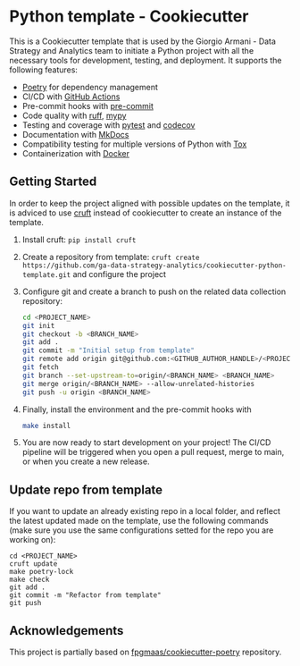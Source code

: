 # Python template - Cookiecutter

This is a Cookiecutter template that is used by the Giorgio Armani - Data Strategy and Analytics team to initiate a Python project with all the necessary tools for development, testing, and deployment. It supports the following features:

- [Poetry](https://python-poetry.org/) for dependency management
- CI/CD with [GitHub Actions](https://github.com/features/actions)
- Pre-commit hooks with [pre-commit](https://pre-commit.com/)
- Code quality with [ruff](https://github.com/charliermarsh/ruff), [mypy](https://mypy.readthedocs.io/en/stable/)
- Testing and coverage with [pytest](https://docs.pytest.org/en/7.1.x/) and [codecov](https://about.codecov.io/)
- Documentation with [MkDocs](https://www.mkdocs.org/)
- Compatibility testing for multiple versions of Python with [Tox](https://tox.wiki/en/latest/)
- Containerization with [Docker](https://www.docker.com/)



## Getting Started

In order to keep the project aligned with possible updates on the template, it is adviced to use [cruft](https://github.com/cruft/cruft) instead of cookiecutter to create an instance of the template.

1. Install cruft:
    `pip install cruft`

2. Create a repository from template: `cruft create https://github.com/ga-data-strategy-analytics/cookiecutter-python-template.git` and configure the project

3. Configure git and create a branch to push on the related data collection repository:
    ```bash
    cd <PROJECT_NAME>
    git init
    git checkout -b <BRANCH_NAME>
    git add .
    git commit -m "Initial setup from template"
    git remote add origin git@github.com:<GITHUB_AUTHOR_HANDLE>/<PROJECT_NAME>.git
    git fetch
    git branch --set-upstream-to=origin/<BRANCH_NAME> <BRANCH_NAME>
    git merge origin/<BRANCH_NAME> --allow-unrelated-histories
    git push -u origin <BRANCH_NAME>
    ```

4. Finally, install the environment and the pre-commit hooks with
    ```bash
    make install
    ```

5. You are now ready to start development on your project! The CI/CD
pipeline will be triggered when you open a pull request, merge to main,
or when you create a new release.

## Update repo from template

If you want to update an already existing repo in a local folder, and reflect the latest updated made on the template, use the following commands (make sure you use the same configurations setted for the repo you are working on):
```
cd <PROJECT_NAME>
cruft update
make poetry-lock
make check
git add .
git commit -m "Refactor from template"
git push
```

## Acknowledgements

This project is partially based on [fpgmaas/cookiecutter-poetry](https://github.com/fpgmaas/cookiecutter-poetry)
repository.

